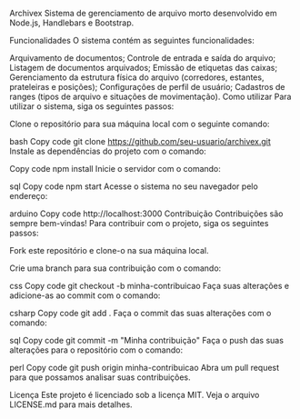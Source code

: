 Archivex
Sistema de gerenciamento de arquivo morto desenvolvido em Node.js, Handlebars e Bootstrap.

Funcionalidades
O sistema contém as seguintes funcionalidades:

Arquivamento de documentos;
Controle de entrada e saída do arquivo;
Listagem de documentos arquivados;
Emissão de etiquetas das caixas;
Gerenciamento da estrutura física do arquivo (corredores, estantes, prateleiras e posições);
Configurações de perfil de usuário;
Cadastros de ranges (tipos de arquivo e situações de movimentação).
Como utilizar
Para utilizar o sistema, siga os seguintes passos:

Clone o repositório para sua máquina local com o seguinte comando:

bash
Copy code
git clone https://github.com/seu-usuario/archivex.git
Instale as dependências do projeto com o comando:

Copy code
npm install
Inicie o servidor com o comando:

sql
Copy code
npm start
Acesse o sistema no seu navegador pelo endereço:

arduino
Copy code
http://localhost:3000
Contribuição
Contribuições são sempre bem-vindas! Para contribuir com o projeto, siga os seguintes passos:

Fork este repositório e clone-o na sua máquina local.

Crie uma branch para sua contribuição com o comando:

css
Copy code
git checkout -b minha-contribuicao
Faça suas alterações e adicione-as ao commit com o comando:

csharp
Copy code
git add .
Faça o commit das suas alterações com o comando:

sql
Copy code
git commit -m "Minha contribuição"
Faça o push das suas alterações para o repositório com o comando:

perl
Copy code
git push origin minha-contribuicao
Abra um pull request para que possamos analisar suas contribuições.

Licença
Este projeto é licenciado sob a licença MIT. Veja o arquivo LICENSE.md para mais detalhes.
